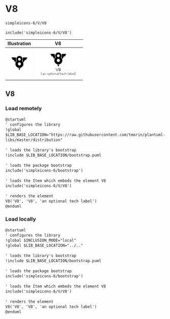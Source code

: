 # V8


```text
simpleicons-6/V/V8
```

```text
include('simpleicons-6/V/V8')
```



| Illustration | V8 |
| :---: | :---: |
| ![illustration for Illustration](../../simpleicons-6/V/V8.png) | ![illustration for V8](../../simpleicons-6/V/V8.Local.png) |




## V8

### Load remotely
```plantuml
@startuml
' configures the library
!global $LIB_BASE_LOCATION="https://raw.githubusercontent.com/tmorin/plantuml-libs/master/distribution"

' loads the library's bootstrap
!include $LIB_BASE_LOCATION/bootstrap.puml

' loads the package bootstrap
include('simpleicons-6/bootstrap')

' loads the Item which embeds the element V8
include('simpleicons-6/V/V8')

' renders the element
V8('V8', 'V8', 'an optional tech label')
@enduml
```

### Load locally
```plantuml
@startuml
' configures the library
!global $INCLUSION_MODE="local"
!global $LIB_BASE_LOCATION="../.."

' loads the library's bootstrap
!include $LIB_BASE_LOCATION/bootstrap.puml

' loads the package bootstrap
include('simpleicons-6/bootstrap')

' loads the Item which embeds the element V8
include('simpleicons-6/V/V8')

' renders the element
V8('V8', 'V8', 'an optional tech label')
@enduml
```


